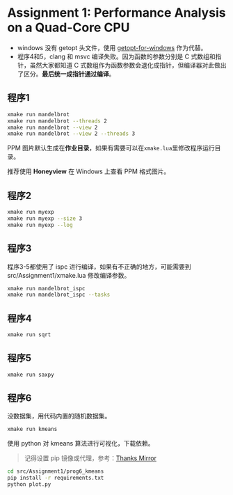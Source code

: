# Assignment 1: Performance Analysis on a Quad-Core CPU

- windows 没有 getopt 头文件，使用 [getopt-for-windows](https://github.com/Chunde/getopt-for-windows) 作为代替。
- 程序4和5，clang 和 msvc 编译失败。因为函数的参数分别是 C 式数组和指针，虽然大家都知道 C 式数组作为函数参数会退化成指针，但编译器对此做出了区分。**最后统一成指针通过编译**。

## 程序1

```bash
xmake run mandelbrot
xmake run mandelbrot --threads 2
xmake run mandelbrot --view 2
xmake run mandelbrot --view 2 --threads 3
```

PPM 图片默认生成在**作业目录**，如果有需要可以在`xmake.lua`里修改程序运行目录。

推荐使用 **Honeyview** 在 Windows 上查看 PPM 格式图片。

## 程序2

```bash
xmake run myexp
xmake run myexp --size 3
xmake run myexp --log
```

## 程序3

程序3-5都使用了 ispc 进行编译，如果有不正确的地方，可能需要到 src/Assignment1/xmake.lua 修改编译参数。

```bash
xmake run mandelbrot_ispc
xmake run mandelbrot_ispc --tasks
```

## 程序4

```bash
xmake run sqrt
```

## 程序5

```bash
xmake run saxpy
```

## 程序6

没数据集，用代码内置的随机数据集。

```bash
xmake run kmeans
```

使用 python 对 kmeans 算法进行可视化，下载依赖。
> 记得设置 pip 镜像或代理，参考：[Thanks Mirror](https://github.com/eryajf/Thanks-Mirror#pip)
```bash
cd src/Assignment1/prog6_kmeans
pip install -r requirements.txt
python plot.py
```